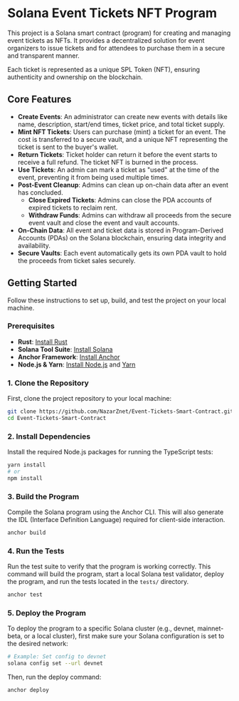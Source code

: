 # Solana Event Tickets NFT Program

This project is a Solana smart contract (program) for creating and managing event tickets as NFTs. It provides a decentralized solution for event organizers to issue tickets and for attendees to purchase them in a secure and transparent manner.

Each ticket is represented as a unique SPL Token (NFT), ensuring authenticity and ownership on the blockchain.

## Core Features

- **Create Events**: An administrator can create new events with details like name, description, start/end times, ticket price, and total ticket supply.
- **Mint NFT Tickets**: Users can purchase (mint) a ticket for an event. The cost is transferred to a secure vault, and a unique NFT representing the ticket is sent to the buyer's wallet.
- **Return Tickets**: Ticket holder can return it before the event starts to receive a full refund. The ticket NFT is burned in the process.
- **Use Tickets**: An admin can mark a ticket as "used" at the time of the event, preventing it from being used multiple times.
- **Post-Event Cleanup**: Admins can clean up on-chain data after an event has concluded.
  - **Close Expired Tickets**: Admins can close the PDA accounts of expired tickets to reclaim rent.
  - **Withdraw Funds**: Admins can withdraw all proceeds from the secure event vault and close the event and vault accounts.
- **On-Chain Data**: All event and ticket data is stored in Program-Derived Accounts (PDAs) on the Solana blockchain, ensuring data integrity and availability.
- **Secure Vaults**: Each event automatically gets its own PDA vault to hold the proceeds from ticket sales securely.

## Getting Started

Follow these instructions to set up, build, and test the project on your local machine.

### Prerequisites

- **Rust**: [Install Rust](https://www.rust-lang.org/tools/install)
- **Solana Tool Suite**: [Install Solana](https://docs.solana.com/cli/install-solana-cli-tools)
- **Anchor Framework**: [Install Anchor](https://www.anchor-lang.com/docs/installation)
- **Node.js & Yarn**: [Install Node.js](https://nodejs.org/en/download/) and [Yarn](https://classic.yarnpkg.com/en/docs/install)

### 1. Clone the Repository

First, clone the project repository to your local machine:

```bash
git clone https://github.com/NazarZnet/Event-Tickets-Smart-Contract.git
cd Event-Tickets-Smart-Contract
```

### 2. Install Dependencies

Install the required Node.js packages for running the TypeScript tests:

```bash
yarn install
# or
npm install
```

### 3. Build the Program

Compile the Solana program using the Anchor CLI. This will also generate the IDL (Interface Definition Language) required for client-side interaction.

```bash
anchor build
```

### 4. Run the Tests

Run the test suite to verify that the program is working correctly. This command will build the program, start a local Solana test validator, deploy the program, and run the tests located in the `tests/` directory.

```bash
anchor test
```

### 5. Deploy the Program

To deploy the program to a specific Solana cluster (e.g., devnet, mainnet-beta, or a local cluster), first make sure your Solana configuration is set to the desired network:

```bash
# Example: Set config to devnet
solana config set --url devnet
```

Then, run the deploy command:

```bash
anchor deploy
```

